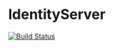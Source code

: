 ﻿# IdentityServer
 [![Build Status](https://dev.azure.com/okeleyeoluwatobi/Identity%20Server/_apis/build/status/okeleyekabiru.IdentityServer?branchName=master)](https://dev.azure.com/okeleyeoluwatobi/Identity%20Server/_build/latest?definitionId=1&branchName=master)
 
